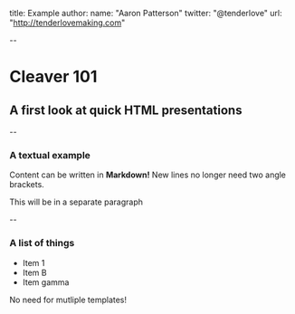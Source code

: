 title: Example
author:
  name: "Aaron Patterson"
  twitter: "@tenderlove"
  url: "http://tenderlovemaking.com"

--

# Cleaver 101
## A first look at quick HTML presentations

--

### A textual example

Content can be written in **Markdown!** New lines no longer need two angle brackets.

This will be in a separate paragraph

--

### A list of things

* Item 1
* Item B
* Item gamma

No need for mutliple templates!
